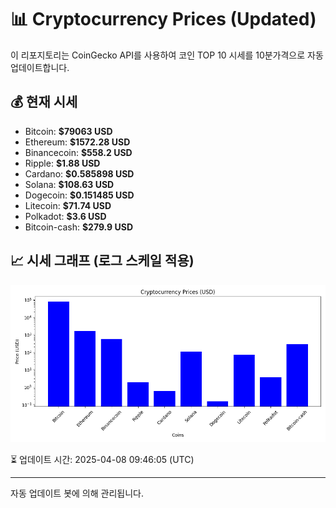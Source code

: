 
# 📊 Cryptocurrency Prices (Updated)

이 리포지토리는 CoinGecko API를 사용하여 코인 TOP 10 시세를 10분가격으로 자동 업데이트합니다.

## 💰 현재 시세
- Bitcoin: **$79063 USD**
- Ethereum: **$1572.28 USD**
- Binancecoin: **$558.2 USD**
- Ripple: **$1.88 USD**
- Cardano: **$0.585898 USD**
- Solana: **$108.63 USD**
- Dogecoin: **$0.151485 USD**
- Litecoin: **$71.74 USD**
- Polkadot: **$3.6 USD**
- Bitcoin-cash: **$279.9 USD**

## 📈 시세 그래프 (로그 스케일 적용)
![Crypto Prices](crypto_prices.png)

⏳ 업데이트 시간: 2025-04-08 09:46:05 (UTC)

---
자동 업데이트 봇에 의해 관리됩니다.
